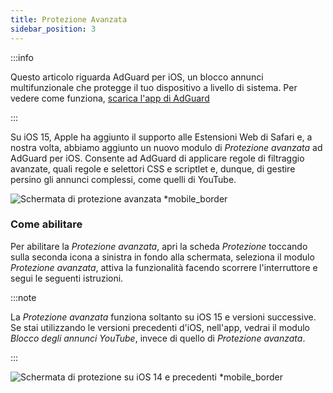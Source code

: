 ```yaml
---
title: Protezione Avanzata
sidebar_position: 3
---
```


:::info

Questo articolo riguarda AdGuard per iOS, un blocco annunci multifunzionale che protegge il tuo dispositivo a livello di sistema. Per vedere come funziona, [scarica l'app di AdGuard](https://agrd.io/download-kb-adblock)

:::

Su iOS 15, Apple ha aggiunto il supporto alle Estensioni Web di Safari e, a nostra volta, abbiamo aggiunto un nuovo modulo di _Protezione avanzata_ ad AdGuard per iOS. Consente ad AdGuard di applicare regole di filtraggio avanzate, quali regole e selettori CSS e scriptlet e, dunque, di gestire persino gli annunci complessi, come quelli di YouTube.

![Schermata di protezione avanzata \*mobile\_border](https://cdn.adtidy.org/public/Adguard/kb/iOS/features/protection_screen_15_en.jpeg)

### Come abilitare

Per abilitare la _Protezione avanzata_, apri la scheda _Protezione_ toccando sulla seconda icona a sinistra in fondo alla schermata, seleziona il modulo _Protezione avanzata_, attiva la funzionalità facendo scorrere l'interruttore e segui le seguenti istruzioni.

:::note

La _Protezione avanzata_ funziona soltanto su iOS 15 e versioni successive. Se stai utilizzando le versioni precedenti d'iOS, nell'app, vedrai il modulo _Blocco degli annunci YouTube_, invece di quello di _Protezione avanzata_.

:::

![Schermata di protezione su iOS 14 e precedenti \*mobile\_border](https://cdn.adtidy.org/public/Adguard/kb/iOS/features/protection_screen_14_en.jpeg)
